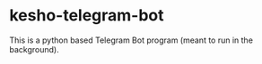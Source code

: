 # kesho-telegram-bot

This is a python based Telegram Bot program (meant to run in the background). 
